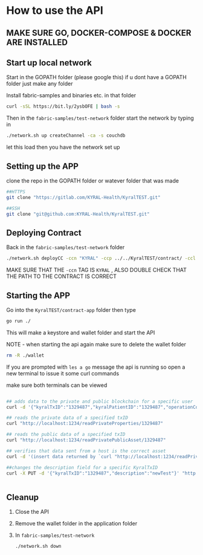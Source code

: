 # How to use the API

## MAKE SURE GO, DOCKER-COMPOSE & DOCKER ARE INSTALLED

## Start up local network

Start in the GOPATH folder (please google this) if u dont have a GOPATH folder just make any folder

Install fabric-samples and binaries etc. in that folder

```bash
curl -sSL https://bit.ly/2ysbOFE | bash -s
```
Then in the `fabric-samples/test-network` folder start the network by typing in 

```bash
./network.sh up createChannel -ca -s couchdb
```

let this load then you have the network set up 

## Setting up the APP

clone the repo in the GOPATH folder or watever folder that was made

```bash
##HTTPS
git clone "https://gitlab.com/KYRAL-Health/KyralTEST.git"

##SSH
git clone "git@github.com:KYRAL-Health/KyralTEST.git"
```

## Deploying Contract

Back in the `fabric-samples/test-network` folder

```bash
./network.sh deployCC -ccn "KYRAL" -ccp ../../KyralTEST/contract/ -ccl go -ccep "OR('Org1MSP.peer','Org2MSP.peer')"
```

MAKE SURE THAT THE `-ccn` TAG IS `KYRAL` , ALSO DOUBLE CHECK THAT THE PATH TO THE CONTRACT IS CORRECT

## Starting the APP

 Go into the `KyralTEST/contract-app` folder then type

```bash
go run ./
```

  This will make a keystore and wallet folder and start the API

NOTE - when starting the api again make sure to delete the wallet folder

```bash
rm -R ./wallet
```

If you are prompted with `les a go` message the api is running so open a new terminal to issue it some curl commands

make sure both terminals can be viewed

```bash

## adds data to the private and public blockchain for a specific user
curl -d '{"kyralTxID":"1329487","kyralPatientID":"1329487","operationCode":"76453","description":"test"}' "http://localhost:1234/createPrivate"

## reads the private data of a specified txID
curl "http://localhost:1234/readPrivateProperties/1329487"

## reads the public data of a specified txID
curl "http://localhost:1234/readPrivatePublicAsset/1329487"

## verifies that data sent from a host is the correct asset
curl -d '(insert data returned by `curl "http://localhost:1234/readPrivateProperties/1329487"`)' "http://localhost:1234/verifyAssetProperties"

##changes the description field for a specific KyralTxID
curl -X PUT -d '{"kyralTxID":"1329487","description":"newTest"}' "http://localhost:1234/changeDescription"



```

## Cleanup 

1. Close the API

2. Remove the wallet folder in the application folder

3. In `fabric-samples/test-network` 

   ```bash
   ./network.sh down
   ```

   
